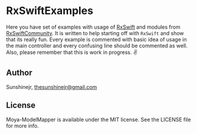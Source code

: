 # RxSwiftExamples

Here you have set of examples with usage of [RxSwift](https://github.com/ReactiveX/RxSwift) and modules from [RxSwiftCommunity](https://github.com/RxSwiftCommunity).
It is written to help starting off with `RxSwift` and show that its really fun.
Every example is commented with basic idea of usage in the main controller and every confusing line
should be commented as well. <br />
Also, please remember that this is work in progress. ✌️

## Author

Sunshinejr, thesunshinejr@gmail.com

## License

Moya-ModelMapper is available under the MIT license. See the LICENSE file for more info.
